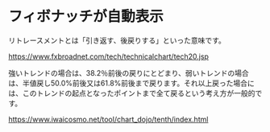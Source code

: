 # フィボナッチが自動表示
リトレースメントとは「引き返す、後戻りする」といった意味です。

https://www.fxbroadnet.com/tech/technicalchart/tech20.jsp

強いトレンドの場合は、38.2％前後の戻りにとどまり、弱いトレンドの場合は、半値戻し50.0%前後又は61.8%前後まで戻ります。それ以上戻った場合には、このトレンドの起点となったポイントまで全て戻るという考え方が一般的です。

https://www.iwaicosmo.net/tool/chart_dojo/tenth/index.html
